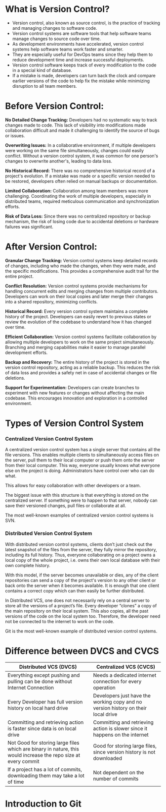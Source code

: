 
# What is Version Control?

- Version control, also known as source control, is the practice of tracking and managing changes to software code.
- Version control systems are software tools that help software teams manage changes to source code over time.
- As development environments have accelerated, version control systems help software teams work faster and smarter.
- They are especially useful for DevOps teams since they help them to reduce development time and increase successful deployments.
- Version control software keeps track of every modification to the code in a special kind of database.
- If a mistake is made, developers can turn back the clock and compare earlier versions of the code to help fix the mistake while minimizing disruption to all team members.

# Before Version Control:

**No Detailed Change Tracking:** Developers had no systematic way to track changes made to code. This lack of visibility into modifications made collaboration difficult and made it challenging to identify the source of bugs or issues.

**Overwriting Issues:** In a collaborative environment, if multiple developers were working on the same file simultaneously, changes could easily conflict. Without a version control system, it was common for one person's changes to overwrite another's, leading to data loss.

**No Historical Record:** There was no comprehensive historical record of a project's evolution. If a mistake was made or a specific version needed to be restored, developers often relied on manual backups or documentation.

**Limited Collaboration:** Collaboration among team members was more challenging. Coordinating the work of multiple developers, especially in distributed teams, required meticulous communication and synchronization efforts.

**Risk of Data Loss:** Since there was no centralized repository or backup mechanism, the risk of losing code due to accidental deletions or hardware failures was significant.

# After Version Control:

**Granular Change Tracking:** Version control systems keep detailed records of changes, including who made the changes, when they were made, and the specific modifications. This provides a comprehensive audit trail for the entire project.

**Conflict Resolution:** Version control systems provide mechanisms for handling concurrent edits and merging changes from multiple contributors. Developers can work on their local copies and later merge their changes into a shared repository, minimizing conflicts.

**Historical Record:** Every version control system maintains a complete history of the project. Developers can easily revert to previous states or review the evolution of the codebase to understand how it has changed over time.

**Efficient Collaboration:** Version control systems facilitate collaboration by allowing multiple developers to work on the same project simultaneously. Branching and merging capabilities make it easier to manage parallel development efforts.

**Backup and Recovery:** The entire history of the project is stored in the version control repository, acting as a reliable backup. This reduces the risk of data loss and provides a safety net in case of accidental changes or file deletions.

**Support for Experimentation:** Developers can create branches to experiment with new features or changes without affecting the main codebase. This encourages innovation and exploration in a controlled environment.

# Types of Version Control System

### Centralized Version Control System

A centralized version control system has a single server that contains all the file versions. This enables multiple clients to simultaneously access files on the server, pull them to their local computer or push them onto the server from their local computer. This way, everyone usually knows what everyone else on the project is doing. Administrators have control over who can do what.

This allows for easy collaboration with other developers or a team.

The biggest issue with this structure is that everything is stored on the centralized server. If something were to happen to that server, nobody can save their versioned changes, pull files or collaborate at all.

The most well-known examples of centralized version control systems is SVN.


### Distributed Version Control System

With distributed version control systems, clients don’t just check out the latest snapshot of the files from the server, they fully mirror the repository, including its full history. Thus, everyone collaborating on a project owns a local copy of the whole project, i.e. owns their own local database with their own complete history. 

With this model, if the server becomes unavailable or dies, any of the client repositories can send a copy of the project's version to any other client or back onto the server when it becomes available. It is enough that one client contains a correct copy which can then easily be further distributed.

In Distributed VCS, one does not necessarily rely on a central server to store all the versions of a project’s file. Every developer “clones” a copy of the main repository on their local system. This also copies, all the past versions of the code on the local system too. Therefore, the developer need not be connected to the internet to work on the code.

Git is the most well-known example of distributed version control systems.

# Difference between DVCS and CVCS

| Distributed VCS (DVCS)                                                            | Centralized VCS (CVCS)                   |
|--------------------------------------------------------------------------------------------------------------------|-----------------------------------------|
| Everything except pushing and pulling can be done without Internet Connection     | Needs a dedicated internet connection for every operation  |
| Every Developer has full version history on local hard drive                      | Developers just have the working copy and no version history on their local drive     |
| Committing and retrieving action is faster since data is on local drive           | Committing and retrieving action is slower since it happens on the internet  |
| Not Good for storing large files which are binary in nature, this would increase the repo size at every commit     | Good for storing large files, since version history is not downloaded    |
| If a project has a lot of commits, downloading them may take a lot of time        | Not dependent on the number of commits|


# Introduction to Git



